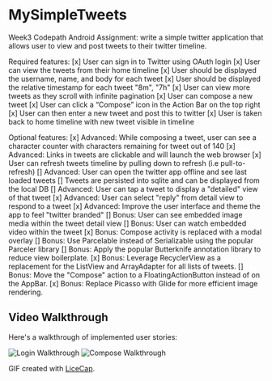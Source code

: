 # MySimpleTweets

Week3 Codepath Android Assignment:  write a simple twitter application that allows user to view and
post tweets to their twitter timeline.

Required features:
[x] User can sign in to Twitter using OAuth login 
[x] User can view the tweets from their home timeline
    [x] User should be displayed the username, name, and body for each tweet 
    [x] User should be displayed the relative timestamp for each tweet "8m", "7h" 
    [x] User can view more tweets as they scroll with infinite pagination 
[x] User can compose a new tweet
    [x] User can click a “Compose” icon in the Action Bar on the top right 
    [x] User can then enter a new tweet and post this to twitter 
    [x] User is taken back to home timeline with new tweet visible in timeline 

Optional features:
[x] Advanced: While composing a tweet, user can see a character counter with characters remaining for tweet out of 140
[x] Advanced: Links in tweets are clickable and will launch the web browser
[x] User can refresh tweets timeline by pulling down to refresh (i.e pull-to-refresh)
[] Advanced: User can open the twitter app offline and see last loaded tweets
  [] Tweets are persisted into sqlite and can be displayed from the local DB
[] Advanced: User can tap a tweet to display a "detailed" view of that tweet
[x] Advanced: User can select "reply" from detail view to respond to a tweet 
[x] Advanced: Improve the user interface and theme the app to feel "twitter branded"
[] Bonus: User can see embedded image media within the tweet detail view
[] Bonus: User can watch embedded video within the tweet 
[x] Bonus: Compose activity is replaced with a modal overlay
[] Bonus: Use Parcelable instead of Serializable using the popular Parceler library
[] Bonus: Apply the popular Butterknife annotation library to reduce view boilerplate. 
[x] Bonus: Leverage RecyclerView as a replacement for the ListView and ArrayAdapter for all lists of tweets. 
[] Bonus: Move the "Compose" action to a FloatingActionButton instead of on the AppBar. 
[x] Bonus: Replace Picasso with Glide for more efficient image rendering.


## Video Walkthrough

Here's a walkthrough of implemented user stories:


<img src='http://imgur.com/f2naoFf' title='Login Walkthrough' width='' alt='Login Walkthrough' />

<img src='http://imgur.com/9YaYLbP' title='Compose Walkthrough' width='' alt='Compose Walkthrough' />

GIF created with [LiceCap](http://www.cockos.com/licecap/).
